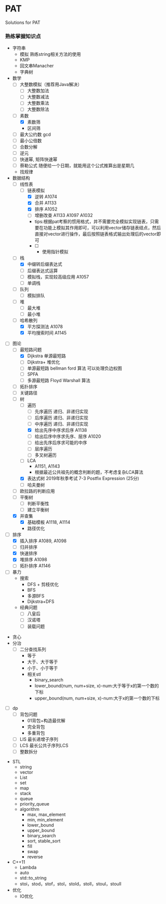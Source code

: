 # PAT
Solutions for PAT

### 熟练掌握知识点
- 字符串
    - 模拟 熟练string相关方法的使用
    - KMP
    - 回文串Manacher
    - 字典树 
- 数学
    - [ ] 大整数模拟（推荐用Java解决）
        - [ ] 大整数加法
        - [ ] 大整数减法
        - [ ] 大整数乘法
        - [ ] 大整数除法
    - [ ] 素数
        - [x] 素数筛
        - 区间筛
    - [ ] 最大公约数 gcd
    - [ ] 最小公倍数
    - [ ] 合数分解
    - [ ] 逆元
    - [ ] 快速幂, 矩阵快速幂
    - [ ] 蔡勒公式 随便给一个日期，就能用这个公式推算出是星期几
    - 找规律
- 数据结构
    - [ ] 线性表
        - [ ] 链表模拟
            - [x] 逆转 A1074
            - [X] 合并 A1133
            - [x] 排序 A1052
            - [ ] 增删改查 A1133 A1097 A1032
            - tips:根据pat考察的惯用格式，并不需要完全模拟实现链表，只需要在功能上模拟其作用即可，可以利用vector储存链表结点，然后直接对vector进行操作，最后按照链表格式输出处理后的vector即可
            - [ ] * 使用指针模拟
    - [ ] 栈
        - [x] 中缀转后缀表达式
        - [ ] 后缀表达式运算
        - [ ] 模拟栈，实现较高级应用 A1057
        - [ ] 单调栈
    - [ ] 队列
        - [ ] 模拟排队
    - [ ] 堆
        - [ ] 最大堆
        - [ ] 最小堆
    - [ ] 哈希散列
        - [x] 平方探测法 A1078
        - [x] 平均搜索时间 A1145
- [ ] 图论
    - [ ] 最短路问题
        - [x] Dijkstra 单源最短路
        - [ ] Dijkstra+ 堆优化
        - [ ] 单源最短路 bellman ford 算法 可以处理负边权图
        - [ ] SPFA
        - [ ] 多源最短路 Floyd Warshall 算法
    - [ ] 拓扑排序
    - [ ] 关键路径
    - [ ] 树
        - [ ] 遍历
            - [ ] 先序遍历 递归、非递归实现
            - [ ] 后序遍历 递归、非递归实现
            - [ ] 中序遍历 递归、非递归实现
            - [x] 给出先序中序求后序 A1138
            - [ ] 给出后序中序求先序、层序 A1020
            - [ ] 给出先序后序求可能的中序
            - [ ] 层序遍历
            - [ ] 多叉树遍历
        - [ ] LCA
            - A1151, A1143
            - 根据最近公共祖先的概念判断的题，不考虑复杂LCA算法
        - [x] 表达式树 2019年秋季考试 7-3 Postfix Expression (25分)
        - [ ] 哈夫曼树
    - [ ] 欧拉路的判断应用
    - [ ] 平衡树
        - [ ] 判断平衡性
        - [ ] 建立平衡树
    - [x] 并查集
        - [x] 基础模板 A1118, A1114
        - 路径优化
- [ ] 排序
    - [x] 插入排序 A1089, A1098
    - [ ] 归并排序
    - [x] 快速排序
    - [x] 堆排序 A1098
    - [ ] 拓扑排序 A1146
- [ ] 暴力
    - 搜索
        - DFS + 剪枝优化
        - BFS
        - 多源BFS
        - Dijkstra+DFS
    - 经典问题
        - [ ] 八皇后
        - [ ] 汉诺塔
        - [ ] 装载问题
- 贪心
- 分治
    - [ ] 二分查找系列
        - 等于
        - 大于、大于等于
        - 小于、小于等于
        - 相关stl
            - binary_search
            - lower_bound(num, num+size, x)-num:大于等于x的第一个数的下标
            - upper_bound(num, num+size, x)-num:大于x的第一个数的下标
- [ ] dp
    - [ ] 背包问题
        - 01背包+构造最优解
        - 完全背包
        - 多重背包
    - [ ] LIS 最长递增子序列
    - [ ] LCS 最长公共子序列LCS
    - [ ] 整数拆分
- STL
    - string
    - vector
    - List
    - set
    - map
    - stack
    - queue
    - priority_queue
    - algorithm
        - max, max_element
        - min, min_element
        - lower_bound
        - upper_bound
        - binary_search
        - sort, stable_sort
        - fill
        - swap
        - reverse
- C++11
    - Lambda
    - auto
    - std::to_string
    - stoi，stod，stof，stol，stold，stoll，stoul，stoull
- 优化
    - IO优化